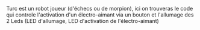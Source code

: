 Turc est un robot joueur (d'échecs ou de morpion), ici on trouveras le code qui controle l'activation d'un électro-aimant via un bouton et l'allumage des 2 Leds (LED d'allumage, LED d'activation de l'électro-aimant)
